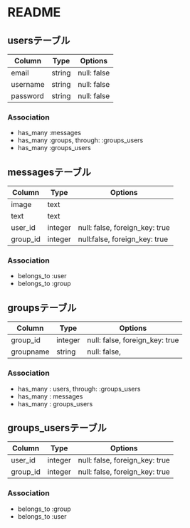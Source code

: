 # README

## usersテーブル

|Column|Type|Options|
|------|----|-------|
|email|string|null: false|
|username|string|null: false|
|password|string|null: false|

### Association
- has_many :messages
- has_many :groups, through:  :groups_users
- has_many :groups_users

## messagesテーブル

|Column|Type|Options|
|------|----|-------|
|image|text||
|text|text||
|user_id|integer|null: false, foreign_key: true|
|group_id|integer|null:false, foreign_key: true|

### Association
- belongs_to :user
- belongs_to :group

## groupsテーブル

|Column|Type|Options|
|------|----|-------|
|group_id|integer|null: false, foreign_key: true|
|groupname|string|null: false,|

### Association
- has_many : users, through:  :groups_users
- has_many : messages
- has_many : groups_users

## groups_usersテーブル

|Column|Type|Options|
|------|----|-------|
|user_id|integer|null: false, foreign_key: true|
|group_id|integer|null: false, foreign_key: true|

### Association
- belongs_to :group
- belongs_to :user